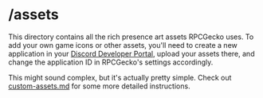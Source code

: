 # /assets

This directory contains all the rich presence art assets RPCGecko uses. To add your own game icons or other assets, you'll need to create a new application in your [Discord Developer Portal](https://discord.com/developers), upload your assets there, and change the application ID in RPCGecko's settings accordingly.

This might sound complex, but it's actually pretty simple. Check out [custom-assets.md](https://github.com/dmgrstuff/rpcgecko/blob/main/docs/custom-assets.md) for some more detailed instructions.
